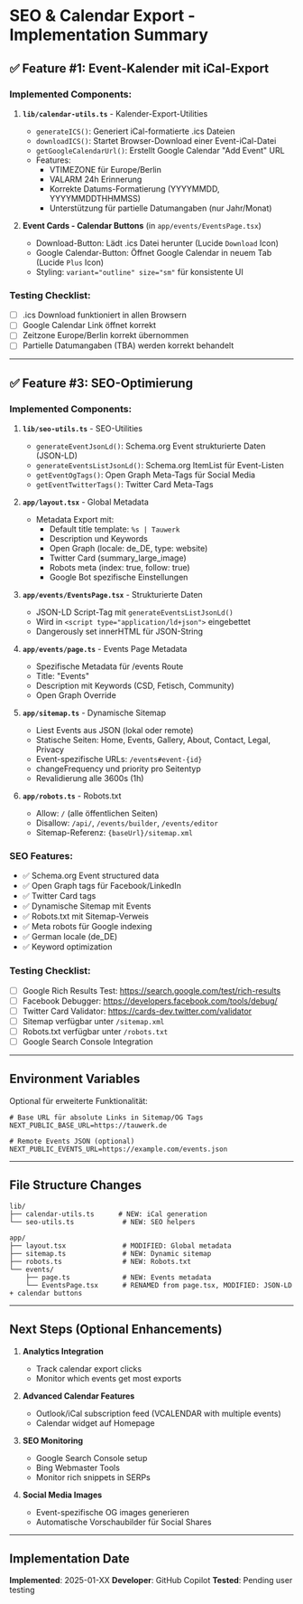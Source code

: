 # SEO & Calendar Export - Implementation Summary

## ✅ Feature #1: Event-Kalender mit iCal-Export

### Implemented Components:

1. **`lib/calendar-utils.ts`** - Kalender-Export-Utilities
   - `generateICS()`: Generiert iCal-formatierte .ics Dateien
   - `downloadICS()`: Startet Browser-Download einer Event-iCal-Datei
   - `getGoogleCalendarUrl()`: Erstellt Google Calendar "Add Event" URL
   - Features:
     - VTIMEZONE für Europe/Berlin
     - VALARM 24h Erinnerung
     - Korrekte Datums-Formatierung (YYYYMMDD, YYYYMMDDTHHMMSS)
     - Unterstützung für partielle Datumangaben (nur Jahr/Monat)

2. **Event Cards - Calendar Buttons** (in `app/events/EventsPage.tsx`)
   - Download-Button: Lädt .ics Datei herunter (Lucide `Download` Icon)
   - Google Calendar-Button: Öffnet Google Calendar in neuem Tab (Lucide `Plus` Icon)
   - Styling: `variant="outline" size="sm"` für konsistente UI

### Testing Checklist:
- [ ] .ics Download funktioniert in allen Browsern
- [ ] Google Calendar Link öffnet korrekt
- [ ] Zeitzone Europe/Berlin korrekt übernommen
- [ ] Partielle Datumangaben (TBA) werden korrekt behandelt

---

## ✅ Feature #3: SEO-Optimierung

### Implemented Components:

1. **`lib/seo-utils.ts`** - SEO-Utilities
   - `generateEventJsonLd()`: Schema.org Event strukturierte Daten (JSON-LD)
   - `generateEventsListJsonLd()`: Schema.org ItemList für Event-Listen
   - `getEventOgTags()`: Open Graph Meta-Tags für Social Media
   - `getEventTwitterTags()`: Twitter Card Meta-Tags

2. **`app/layout.tsx`** - Global Metadata
   - Metadata Export mit:
     - Default title template: `%s | Tauwerk`
     - Description und Keywords
     - Open Graph (locale: de_DE, type: website)
     - Twitter Card (summary_large_image)
     - Robots meta (index: true, follow: true)
     - Google Bot spezifische Einstellungen

3. **`app/events/EventsPage.tsx`** - Strukturierte Daten
   - JSON-LD Script-Tag mit `generateEventsListJsonLd()`
   - Wird in `<script type="application/ld+json">` eingebettet
   - Dangerously set innerHTML für JSON-String

4. **`app/events/page.ts`** - Events Page Metadata
   - Spezifische Metadata für /events Route
   - Title: "Events"
   - Description mit Keywords (CSD, Fetisch, Community)
   - Open Graph Override

5. **`app/sitemap.ts`** - Dynamische Sitemap
   - Liest Events aus JSON (lokal oder remote)
   - Statische Seiten: Home, Events, Gallery, About, Contact, Legal, Privacy
   - Event-spezifische URLs: `/events#event-{id}`
   - changeFrequency und priority pro Seitentyp
   - Revalidierung alle 3600s (1h)

6. **`app/robots.ts`** - Robots.txt
   - Allow: `/` (alle öffentlichen Seiten)
   - Disallow: `/api/`, `/events/builder`, `/events/editor`
   - Sitemap-Referenz: `{baseUrl}/sitemap.xml`

### SEO Features:
- ✅ Schema.org Event structured data
- ✅ Open Graph tags für Facebook/LinkedIn
- ✅ Twitter Card tags
- ✅ Dynamische Sitemap mit Events
- ✅ Robots.txt mit Sitemap-Verweis
- ✅ Meta robots für Google indexing
- ✅ German locale (de_DE)
- ✅ Keyword optimization

### Testing Checklist:
- [ ] Google Rich Results Test: https://search.google.com/test/rich-results
- [ ] Facebook Debugger: https://developers.facebook.com/tools/debug/
- [ ] Twitter Card Validator: https://cards-dev.twitter.com/validator
- [ ] Sitemap verfügbar unter `/sitemap.xml`
- [ ] Robots.txt verfügbar unter `/robots.txt`
- [ ] Google Search Console Integration

---

## Environment Variables

Optional für erweiterte Funktionalität:

```env
# Base URL für absolute Links in Sitemap/OG Tags
NEXT_PUBLIC_BASE_URL=https://tauwerk.de

# Remote Events JSON (optional)
NEXT_PUBLIC_EVENTS_URL=https://example.com/events.json
```

---

## File Structure Changes

```
lib/
├── calendar-utils.ts      # NEW: iCal generation
└── seo-utils.ts            # NEW: SEO helpers

app/
├── layout.tsx              # MODIFIED: Global metadata
├── sitemap.ts              # NEW: Dynamic sitemap
├── robots.ts               # NEW: Robots.txt
└── events/
    ├── page.ts             # NEW: Events metadata
    └── EventsPage.tsx      # RENAMED from page.tsx, MODIFIED: JSON-LD + calendar buttons
```

---

## Next Steps (Optional Enhancements)

1. **Analytics Integration**
   - Track calendar export clicks
   - Monitor which events get most exports

2. **Advanced Calendar Features**
   - Outlook/iCal subscription feed (VCALENDAR with multiple events)
   - Calendar widget auf Homepage

3. **SEO Monitoring**
   - Google Search Console setup
   - Bing Webmaster Tools
   - Monitor rich snippets in SERPs

4. **Social Media Images**
   - Event-spezifische OG images generieren
   - Automatische Vorschaubilder für Social Shares

---

## Implementation Date
**Implemented**: 2025-01-XX
**Developer**: GitHub Copilot
**Tested**: Pending user testing
